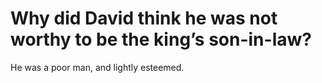 # Why did David think he was not worthy to be the king’s son-in-law?

He was a poor man, and lightly esteemed.
